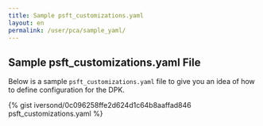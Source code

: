 ```yaml
---
title: Sample psft_customizations.yaml
layout: en
permalink: /user/pca/sample_yaml/
---
```


## Sample psft_customizations.yaml File

Below is a sample `psft_customizations.yaml` file to give you an idea of how to define configuration for the DPK.

<script src="https://gist.github.com/iversond/0c096258ffe2d624d1c64b8aaffad846.js"> </script>


{% gist iversond/0c096258ffe2d624d1c64b8aaffad846 psft_customizations.yaml %}
